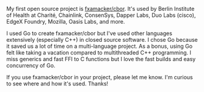 My first open source project is [fxamacker/cbor](https://github.com/fxamacker/cbor).  It's used by Berlin Institute of Health at Charité, Chainlink, ConsenSys, Dapper Labs, Duo Labs (cisco), EdgeX Foundry, Mozilla, Oasis Labs, and more.

I used Go to create fxamacker/cbor but I've used other languages extensively (especially C++) in closed source software. I chose Go because it saved us a lot of time on a multi-language project.  As a bonus, using Go felt like taking a vacation compared to multithreaded C++ programming.  I miss generics and fast FFI to C functions but I love the fast builds and easy concurrency of Go.

If you use fxamacker/cbor in your project, please let me know.  I'm curious to see where and how it's used.  Thanks!
